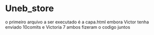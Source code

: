 # Uneb_store
o primeiro arquivo a ser executado é a capa.html
embora Victor tenha enviado 10comits e Victoria 7 ambos fizeram o codigo juntos 
